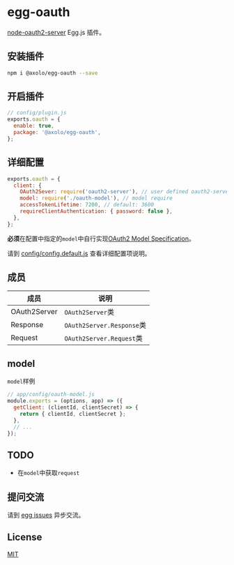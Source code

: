 # egg-oauth

[node-oauth2-server](https://github.com/oauthjs/node-oauth2-server) Egg.js 插件。

## 安装插件

```bash
npm i @axolo/egg-oauth --save
```

## 开启插件

```js
// config/plugin.js
exports.oauth = {
  enable: true,
  package: '@axolo/egg-oauth',
};
```

## 详细配置

```js
exports.oauth = {
  client: {
    OAuth2Sever: require('oauth2-server'), // user defined oauth2-server version
    model: require('./oauth-model'), // model require
    accessTokenLifetime: 7200, // default: 3600
    requireClientAuthentication: { password: false },
  },
};
```

**必须**在配置中指定的`model`中自行实现[OAuth2 Model Specification][Model]。

请到 [config/config.default.js](config/config.default.js) 查看详细配置项说明。

## 成员

|     成员     |           说明            |
| ------------ | ------------------------- |
| OAuth2Server | `OAuth2Server`类          |
| Response     | `OAuth2Server.Response`类 |
| Request      | `OAuth2Server.Request`类  |

## model

`model`样例

```js
// app/config/oauth-model.js
module.exports = (options, app) => ({
  getClient: (clientId, clientSecret) => {
    return { clientId, clientSecret };
  },
  // ...
});
```

## TODO

- 在`model`中获取`request`

## 提问交流

请到 [egg issues](https://github.com/axolo/egg-oauth/issues) 异步交流。

## License

[MIT](LICENSE)

[Model]: https://oauth2-server.readthedocs.io/en/latest/model/overview.html
